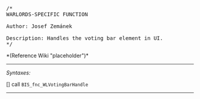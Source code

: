 <pre>/*
WARLORDS-SPECIFIC FUNCTION

Author: Josef Zemánek

Description: Handles the voting bar element in UI.
*/</pre>*(Reference Wiki "placeholder")*<!-- Remove this after fill-in -->


---
*Syntaxes:*

[] call `BIS_fnc_WLVotingBarHandle`

---
